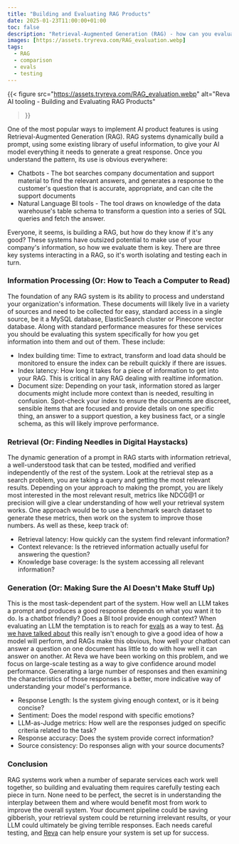 ```yaml
---
title: "Building and Evaluating RAG Products"
date: 2025-01-23T11:00:00+01:00
toc: false
description: "Retrieval-Augmented Generation (RAG) - how can you evaluate them?"
images: [https://assets.tryreva.com/RAG_evaluation.webp]
tags:
  - RAG
  - comparison
  - evals
  - testing
---
```


{{< figure src="https://assets.tryreva.com/RAG_evaluation.webp"
alt="Reva AI tooling - Building and Evaluating RAG Products"

>}}

One of the most popular ways to implement AI product features is using Retrieval-Augmented Generation (RAG). RAG systems dynamically build a prompt, using some existing library of useful information, to give your AI model everything it needs to generate a great response. Once you understand the pattern, its use is obvious everywhere:
 - Chatbots - The bot searches company documentation and support material to find the relevant answers, and generates a response to the customer's question that is accurate, appropriate, and can cite the support documents
 - Natural Language BI tools - The tool draws on knowledge of the data warehouse's table schema to transform a question into a series of SQL queries and fetch the answer.

Everyone, it seems, is building a RAG, but how do they know if it's any good? These systems have outsized potential to make use of your company's information, so how we evaluate them is key. There are three key systems interacting in a RAG, so it's worth isolating and testing each in turn.

### Information Processing (Or: How to Teach a Computer to Read)
The foundation of any RAG system is its ability to process and understand your organization's information. These documents will likely live in a variety of sources and need to be collected for easy, standard access in a single source, be it a MySQL database, ElasticSearch cluster or Pinecone vector database. Along with standard performance measures for these services you should be evaluating this system specifically for how you get information into them and out of them. These include:

- Index building time: Time to extract, transform and load data should be monitored to ensure the index can be rebuilt quickly if there are issues.
- Index latency: How long it takes for a piece of information to get into your RAG. This is critical in any RAG dealing with realtime information.
- Document size: Depending on your task, information stored as larger documents might include more context than is needed, resulting in confusion. Spot-check your index to ensure the documents are discreet, sensible items that are focused and provide details on one specific thing, an answer to a support question, a key business fact, or a single schema, as this will likely improve performance.

### Retrieval (Or: Finding Needles in Digital Haystacks)
The dynamic generation of a prompt in RAG starts with information retrieval, a well-understood task that can be tested, modified and verified independently of the rest of the system. Look at the retrieval step as a search problem, you are taking a query and getting the most relevant results. Depending on your approach to making the prompt, you are likely most interested in the most relevant result, metrics like NDCG@1 or precision will give a clear understanding of how well your retrieval system works. One approach would be to use a benchmark search dataset to generate these metrics, then work on the system to improve those numbers. As well as these, keep track of:

- Retrieval latency: How quickly can the system find relevant information?
- Context relevance: Is the retrieved information actually useful for answering the question?
- Knowledge base coverage: Is the system accessing all relevant information?
### Generation  (Or: Making Sure the AI Doesn't Make Stuff Up)
This is the most task-dependent part of the system. How well an LLM takes a prompt and produces a good response depends on what you want it to do. Is a chatbot friendly? Does a BI tool provide enough context? When evaluating an LLM the temptation is to reach for [evals](https://blog.tryreva.com/posts/evals-in-perspective/) as a way to test. [As we have talked about](https://blog.tryreva.com/posts/youre-not-testing-your-ai-well-enough/) this really isn't enough to give a good idea of how a model will perform, and RAGs make this obvious, how well your chatbot can answer a question on one document has little to do with how well it can answer on another. At Reva we have been working on this problem, and we focus on large-scale testing as a way to give confidence around model performance. Generating a large number of responses and then examining the characteristics of those responses is a better, more indicative way of understanding your model's performance.

- Response Length: Is the system giving enough context, or is it being concise?
- Sentiment: Does the model respond with specific emotions?
- LLM-as-Judge metrics: How well are the responses judged on specific criteria related to the task?
- Response accuracy: Does the system provide correct information?
- Source consistency: Do responses align with your source documents?


### Conclusion
RAG systems work when a number of separate services each work well together, so building and evaluating them requires carefully testing each piece in turn. None need to be perfect, the secret is in understanding the interplay between them and where would benefit most from work to improve the overall system. Your document pipeline could be saving gibberish, your retrieval system could be returning irrelevant results, or your LLM could ultimately be giving terrible responses. Each needs careful testing, and [Reva](tryreva.com) can help ensure your system is set up for success.
